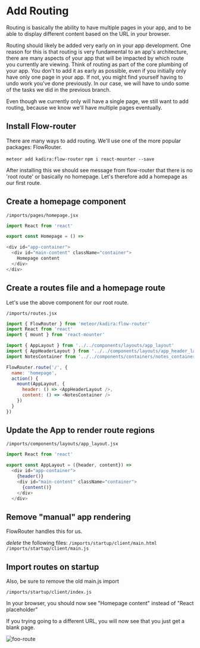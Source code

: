 # Add Routing

Routing is basically the ability to have multiple pages in your app, and to be able to display different content based on the URL in your browser.

Routing should likely be added very early on in your app development. One reason for this is that routing is very fundamental to an app's architecture, there are many aspects of your app that will be impacted by which route you currently are viewing.  Think of routing as part of the core plumbing of your app. You don't to add it as early as possible, even if you initially only have only one page in your app.  If not, you might find yourself having to undo work you've done previously.  In our case, we will have to undo some of the tasks we did in the previous branch.

Even though we currently only will have a single page, we still want to add routing, because we know we'll have multiple pages eventually.


## Install Flow-router

There are many ways to add routing.  We'll use one of the more popular packages: FlowRouter.

``` meteor add kadira:flow-router ```
``` npm i react-mounter --save ```

After installing this we should see message from flow-router that there is no 'root route' or basically no homepage.  Let's therefore add a homepage as our first route.

## Create a homepage component

``` /imports/pages/homepage.jsx ```


```js
import React from 'react'

export const Homepage = () => 

<div id="app-container">
  <div id="main-content" className="container">
    Homepage content
  </div>
</div>
```

## Create a routes file and a homepage route

Let's use the above component for our root route.

``` /imports/routes.jsx ```

```js
import { FlowRouter } from 'meteor/kadira:flow-router'
import React from 'react'
import { mount } from 'react-mounter'

import { AppLayout } from '../../components/layouts/app_layout'
import { AppHeaderLayout } from '../../components/layouts/app_header_layout'
import NotesContainer from '../../components/containers/notes_container'

FlowRouter.route('/', {
  name: 'homepage',
  action() {
    mount(AppLayout, {
      header: () => <AppHeaderLayout />,
      content: () => <NotesContainer />
    })
  }
})
```

## Update the App to render route regions

``` /imports/components/layouts/app_layout.jsx ```

```js
import React from 'react'

export const AppLayout = ({header, content}) =>
  <div id="app-container">
    {header()}
    <div id="main-content" className="container">
      {content()}
    </div>
  </div>
```


## Remove "manual" app rendering

FlowRouter handles this for us.

_delete_ the following files:
```/imports/startup/client/main.html ```
```/imports/startup/client/main.js ```

## Import routes on startup

Also, be sure to remove the old main.js import

``` /imports/startup/client/index.js ```

In your browser, you should now see "Homepage content" instead of "React placeholder"

If you trying going to a different URL, you will now see that you just get a blank page.

![foo-route](https://cloud.githubusercontent.com/assets/819213/15657042/499dc042-267b-11e6-9b77-c9fd0210f2e1.png)



